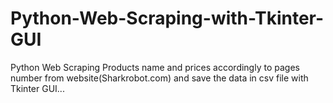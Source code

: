 # Python-Web-Scraping-with-Tkinter-GUI
Python Web Scraping Products name and prices accordingly to pages number from website(Sharkrobot.com) and save the data in csv file with Tkinter GUI...
